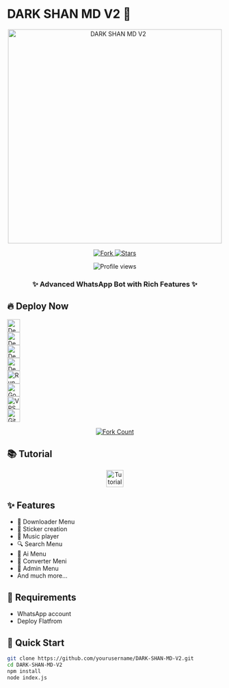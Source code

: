# DARK SHAN MD V2 🪽

<p align="center">
  <img src="https://files.catbox.moe/6hvl5u.png" alt="DARK SHAN MD V2" width="500"/>
</p>

<p align="center">
  <a href="https://github.com/yourusername/DARK-SHAN-MD-V2/fork">
    <img src="https://img.shields.io/github/forks/yourusername/DARK-SHAN-MD-V2?label=Fork&style=social" alt="Fork"/>
  </a>
  <a href="https://github.com/yourusername/DARK-SHAN-MD-V2/stargazers">
    <img src="https://img.shields.io/github/stars/yourusername/DARK-SHAN-MD-V2?style=social" alt="Stars"/>
  </a>
</p>

<p align="center">
  <img src="https://komarev.com/ghpvc/?username=yourusername-DARK-SHAN-MD-V2&label=Profile%20views&color=0e75b6&style=flat" alt="Profile views"/>
</p>

<h3 align="center">✨ Advanced WhatsApp Bot with Rich Features ✨</h3>

## 🔥 Deploy Now

<a href="https://railway.app/new/template?template=https://github.com/yourusername/DARK-SHAN-MD-V2">
  <img src="https://img.shields.io/badge/Deploy-Railway-0e75b6?style=for-the-badge&logo=railway&logoColor=white" alt="Deploy on Railway" height="30"/>
</a><br/>
<a href="https://heroku.com/deploy?template=https://github.com/yourusername/DARK-SHAN-MD-V2">
  <img src="https://img.shields.io/badge/Deploy-Heroku-430098?style=for-the-badge&logo=heroku&logoColor=white" alt="Deploy on Heroku" height="30"/>
</a><br/>
<a href="https://app.koyeb.com/deploy?type=git&repository=https://github.com/yourusername/DARK-SHAN-MD-V2">
  <img src="https://img.shields.io/badge/Deploy-Koyeb-00b8d4?style=for-the-badge&logo=koyeb&logoColor=white" alt="Deploy on Koyeb" height="30"/>
</a><br/>
<a href="https://render.com/deploy?repo=https://github.com/yourusername/DARK-SHAN-MD-V2">
  <img src="https://img.shields.io/badge/Deploy-Render-46e3b7?style=for-the-badge&logo=render&logoColor=white" alt="Deploy to Render" height="30"/>
</a><br/>
<a href="https://replit.com/github/yourusername/DARK-SHAN-MD-V2">
  <img src="https://img.shields.io/badge/Deploy-Replit-f26207?style=for-the-badge&logo=replit&logoColor=white" alt="Run on Replit" height="30"/>
</a><br/>
<a href="https://cloud.google.com/shell">
  <img src="https://img.shields.io/badge/Deploy-Google_Shell-4285f4?style=for-the-badge&logo=google-cloud&logoColor=white" alt="Google Shell" height="30"/>
</a><br/>
<a href="https://github.com/yourusername/DARK-SHAN-MD-V2#vps-deployment">
  <img src="https://img.shields.io/badge/Deploy-VPS-181717?style=for-the-badge&logo=linux&logoColor=white" alt="VPS" height="30"/>
</a><br/>
<a href="https://github.com/yourusername/DARK-SHAN-MD-V2">
  <img src="https://img.shields.io/badge/GitHub-Repository-181717?style=for-the-badge&logo=github&logoColor=white" alt="GitHub" height="30"/>
</a>

<p align="center">
  <a href="https://github.com/yourusername/DARK-SHAN-MD-V2/fork">
    <img src="https://img.shields.io/github/forks/yourusername/DARK-SHAN-MD-V2?label=Forks&style=flat-square&color=0e75b6" alt="Fork Count"/>
  </a>
</p>

## 📚 Tutorial

<p align="center">
  <a href="https://youtube.com/tutorial-link">
    <img src="https://img.shields.io/badge/Video_Tutorial-FF0000?style=for-the-badge&logo=youtube&logoColor=white" alt="Tutorial" height="40"/>
  </a>
</p>

## ✨ Features

- 💬 Downloader Menu
- 🎨 Sticker creation
- 🎵 Music player
- 🔍 Search Menu
- 🤖 Ai Menu
- 📂 Converter Meni
- 🔐 Admin Menu
- And much more...

## 📌 Requirements

- WhatsApp account
- Deploy Flatfrom

## 🚀 Quick Start

```bash
git clone https://github.com/yourusername/DARK-SHAN-MD-V2.git
cd DARK-SHAN-MD-V2
npm install
node index.js
